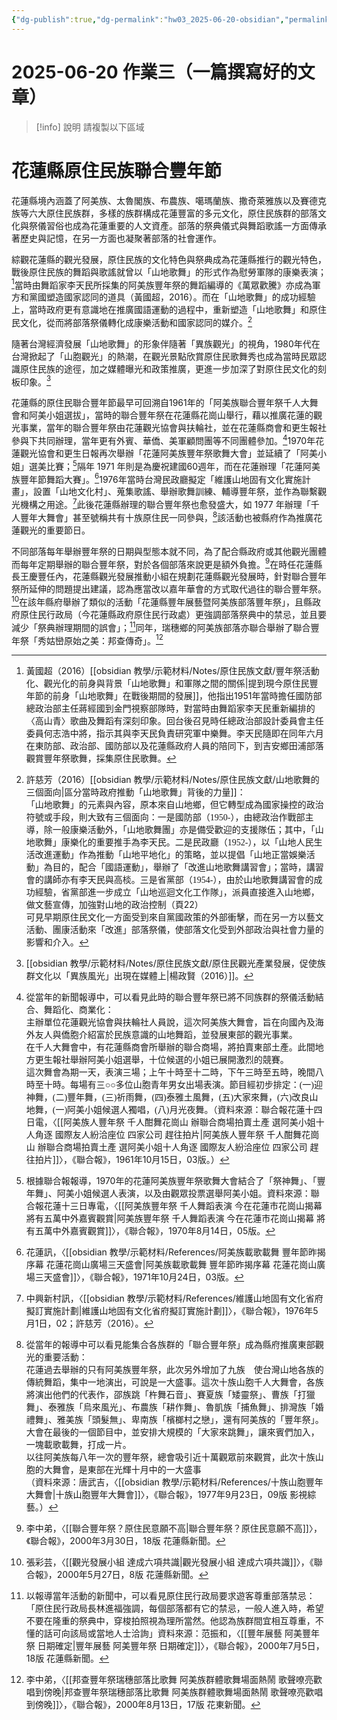 ```yaml
---
{"dg-publish":true,"dg-permalink":"hw03_2025-06-20-obsidian","permalink":"/hw03_2025-06-20-obsidian/","title":"第二堂課作業-04","metatags":{"og:title":"hw-obsidian-lesson-2-03","og:image":[["投影片4-06-01-25_08-32-52-831.png"]],"description":"2025-06-20 作業三（一篇撰寫好的文章）"},"tags":["🪨自籌Obsidian工作坊","🎯學習歷程檔案"],"noteIcon":"3","created":"2025-06-17T23:20:25.051+08:00","updated":"2025-06-20T10:57:44.709+08:00"}
---
```


  

# 2025-06-20 作業三（一篇撰寫好的文章）


> [!info] 說明
> 請複製以下區域



# 花蓮縣原住民族聯合豐年節


花蓮縣境內涵蓋了阿美族、太魯閣族、布農族、噶瑪蘭族、撒奇萊雅族以及賽德克族等六大原住民族群，多樣的族群構成花蓮豐富的多元文化，原住民族群的部落文化與祭儀習俗也成為花蓮重要的人文資產。部落的祭典儀式與舞蹈歌謠一方面傳承著歷史與記憶，在另一方面也凝聚著部落的社會運作。

綜觀花蓮縣的觀光發展，原住民族的文化特色與祭典成為花蓮縣推行的觀光特色，戰後原住民族的舞蹈與歌謠就曾以「山地歌舞」的形式作為慰勞軍隊的康樂表演；[^1]當時由舞蹈家李天民所採集的阿美族豐年祭的舞蹈編導的《萬眾歡騰》亦成為軍方和黨國塑造國家認同的道具（黃國超，2016）。而在「山地歌舞」的成功經驗上，當時政府更有意識地在推廣國語運動的過程中，重新塑造「山地歌舞」和原住民文化，從而將部落祭儀轉化成康樂活動和國家認同的媒介。[^2]

隨著台灣經濟發展「山地歌舞」的形象伴隨著「異族觀光」的視角，1980年代在台灣掀起了「山胞觀光」的熱潮，在觀光景點欣賞原住民歌舞秀也成為當時民眾認識原住民族的途徑，加之媒體曝光和政策推廣，更進一步加深了對原住民文化的刻板印象。[^3]

花蓮縣的原住民聯合豐年節最早可回溯自1961年的「阿美族聯合豐年祭千人大舞會和阿美小姐選拔」，當時的聯合豐年祭在花蓮縣花崗山舉行，藉以推廣花蓮的觀光事業，當年的聯合豐年祭由花蓮觀光協會與扶輪社，並在花蓮縣商會和更生報社參與下共同辦理，當年更有外賓、華僑、美軍顧問團等不同團體參加。[^4]1970年花蓮觀光協會和更生日報再次舉辦「花蓮阿美族豐年祭歌舞大會」並延續了「阿美小姐」選美比賽；[^5]隔年 1971 年則是為慶祝建國60週年，而在花蓮辦理「花蓮阿美族豐年節舞蹈大賽」。[^6]1976年當時台灣民政廳擬定「維護山地固有文化實施計畫」，設置「山地文化村」、蒐集歌謠、舉辦歌舞訓練、輔導豐年祭，並作為聯繫觀光機構之用途。[^7]此後花蓮縣辦理的聯合豐年祭也愈發盛大，如 1977 年辦理「千人豐年大舞會」甚至號稱共有十族原住民一同參與，[^8]該活動也被縣府作為推廣花蓮觀光的重要節日。

不同部落每年舉辦豐年祭的日期與型態本就不同，為了配合縣政府或其他觀光團體而每年定期舉辦的聯合豐年祭，對於各個部落來說更是額外負擔。[^9]在時任花蓮縣長王慶豐任內，花蓮縣觀光發展推動小組在規劃花蓮縣觀光發展時，針對聯合豐年祭所延伸的問題提出建議，認為應當改以嘉年華會的方式取代過往的聯合豐年祭。[^10]在該年縣府舉辦了類似的活動「花蓮縣豐年展藝暨阿美族部落豐年祭」，且縣政府原住民行政局（今花蓮縣政府原住民行政處）更強調部落祭典中的禁忌，並且要減少「祭典辦理期間的誤會」；[^11]同年，瑞穗鄉的阿美族部落亦聯合舉辦了聯合豐年祭「秀姑巒原始之美：邦查傳奇」。[^12]



[^1]: 黃國超（2016）[[obsidian 教學/示範材料/Notes/原住民族文獻/豐年祭活動化、觀光化的前身與背景「山地歌舞」和軍隊之間的關係\|提到現今原住民豐年節的前身「山地歌舞」在戰後期間的發展]]，他指出1951年當時擔任國防部總政治部主任蔣經國到金門視察部隊時，對當時由舞蹈家李天民重新編排的〈高山青〉歌曲及舞蹈有深刻印象。回台後召見時任總政治部設計委員會主任委員何志浩中將，指示其與李天民負責研究軍中樂舞。李天民隨即在同年六月在東防部、政治部、國防部以及花蓮縣政府人員的陪同下，到吉安鄉田浦部落觀賞豐年祭歌舞，採集原住民歌舞。
[^2]: 許慈芳（2016）[[obsidian 教學/示範材料/Notes/原住民族文獻/山地歌舞的三個面向\|區分當時政府推動「山地歌舞」背後的力量]]：<br><font face="DFKai-SB">「山地歌舞」的元素與內容，原本來自山地鄉，但它轉型成為國家操控的政治符號或手段，則大致有三個面向：一是國防部（1950-），由總政治作戰部主導，除一般康樂活動外，「山地歌舞團」亦是備受歡迎的支援隊伍；其中，「山地歌舞」康樂化的重要推手為李天民。二是民政廳（1952-），以「山地人民生活改進運動」作為推動「山地平地化」的策略，並以提倡「山地正當娛樂活動」為目的，配合「國語運動」，舉辦了「改進山地歌舞講習會」；當時，講習會的講師亦有李天民與高棪。三是省黨部（1954-），由於山地歌舞講習會的成功經驗，省黨部進一步成立「山地巡迴文化工作隊」，派員直接進入山地鄉，做文藝宣傳，加強對山地的政治控制</font>（頁22）<br>可見早期原住民文化一方面受到來自黨國政策的外部衝擊，而在另一方以藝文活動、團康活動來「改進」部落祭儀，使部落文化受到外部政治與社會力量的影響和介入。
[^3]: [[obsidian 教學/示範材料/Notes/原住民族文獻/原住民觀光產業發展，促使族群文化以「異族風光」出現在媒體上\|楊政賢（2016）]]。
[^4]: 從當年的新聞報導中，可以看見此時的聯合豐年祭已將不同族群的祭儀活動結合、舞蹈化、商業化：<br><font face="DFKai-SB">主辦單位花蓮觀光協會與扶輪社人員說，這次阿美族大舞會，旨在向國內及海外友人與僑胞介紹富於民族意識的山地舞蹈，並發展東部的觀光事業。<br>在千人大舞會中，有花蓮縣商會所舉辦的聯合商場，將拍賣東部土產。此間地方更生報社舉辦阿美小姐選舉，十位候選的小姐已展開激烈的競賽。<br>這次舞會為期一天，表演三場；上午十時至十二時，下午三時至五時，晚間八時至十時。每場有三○○多位山胞青年男女出場表演。節目經初步排定：(一)迎神舞，(二)豐年舞，(三)祈雨舞，(四)泰雅土風舞，(五)大家來舞，(六)改良山地舞，(一)阿美小姐候選人獨唱，(八)月光夜舞</font>。（資料來源：聯合報花蓮十四日電，〈[[阿美族人豐年祭 千人酣舞花崗山 辦聯合商場拍賣土產 選阿美小姐十人角逐 國際友人紛洽座位 四家公司 趕往拍片\|阿美族人豐年祭 千人酣舞花崗山 辦聯合商場拍賣土產 選阿美小姐十人角逐 國際友人紛洽座位 四家公司 趕往拍片]]〉，《聯合報》，1961年10月15日，03版。）
[^5]: 根據聯合報報導，1970年的花蓮阿美族豐年祭歌舞大會結合了「祭神舞」、「豐年舞」、阿美小姐候選人表演，以及由觀眾投票選舉阿美小姐。資料來源：聯合報花蓮十三日專電，〈[[阿美族豐年祭 千人舞蹈表演 今在花蓮市花崗山揭幕 將有五萬中外嘉賓觀賞\|阿美族豐年祭 千人舞蹈表演 今在花蓮市花崗山揭幕 將有五萬中外嘉賓觀賞]]〉，《聯合報》，1970年8月14日，05版。
[^6]: 花蓮訊，〈[[obsidian 教學/示範材料/References/阿美族載歌載舞 豐年節昨揭序幕 花蓮花崗山廣場三天盛會\|阿美族載歌載舞 豐年節昨揭序幕 花蓮花崗山廣場三天盛會]]〉，《聯合報》，1971年10月24日，03版。
[^7]: 中興新村訊，〈[[obsidian 教學/示範材料/References/維護山地固有文化省府擬訂實施計劃\|維護山地固有文化省府擬訂實施計劃]]〉，《聯合報》，1976年5月1日，02；許慈芳（2016）。
[^8]: 從當年的報導中可以看見能集合各族群的「聯合豐年祭」成為縣府推廣東部觀光的重要活動：<br><font face="DFKai-SB">花蓮過去舉辦的只有阿美族豐年祭，此次另外增加了九族　使台灣山地各族的傳統舞蹈，集中一地演出，可說是一大盛事。這次十族山胞千人大舞會，各族將演出他們的代表作，邵族跳「杵舞石音」、賽夏族「矮靈祭」、曹族「打獵舞」、泰雅族「烏來風光」、布農族「耕作舞」、魯凱族「捕魚舞」、排灣族「婚禮舞」、雅美族「頭髮無」、卑南族「檳榔村之戀」，還有阿美族的「豐年祭」。大會在最後的一個節目中，並安排大規模的「大家來跳舞」，讓來賓們加入，一塊載歌載舞，打成一片。<br>以往阿美族每八年一次的豐年祭，總會吸引近十萬觀眾前來觀賞，此次十族山胞的大舞會，是東部在光輝十月中的一大盛事</font><br>（資料來源：唐武吉，〈[[obsidian 教學/示範材料/References/十族山胞豐年大舞會\|十族山胞豐年大舞會]]〉，《聯合報》，1977年9月23日，09版 影視綜藝。）
[^9]: 李中弟，〈[[聯合豐年祭？原住民意願不高\|聯合豐年祭？原住民意願不高]]〉，《聯合報》，2000年3月30日，18版 花蓮縣新聞。
[^10]: 張彩芸，〈[[觀光發展小組 達成六項共識\|觀光發展小組 達成六項共識]]〉，《聯合報》，2000年5月27日，8版 花蓮縣新聞。
[^11]: 以報導當年活動的新聞中，可以看見原住民行政局要求遊客尊重部落禁忌：「<font face="DFKai-SB">原住民行政局長林進福強調，每個部落都有它的禁忌，一般人進入時，希望不要在隆重的祭典中，穿梭拍照視為理所當然。他認為族群間宜相互尊重，不懂的話可向該局或當地人士洽詢</font>」資料來源：范振和，〈[[豐年展藝 阿美豐年祭 日期確定\|豐年展藝 阿美豐年祭 日期確定]]〉，《聯合報》，2000年7月5日，18版 花蓮縣新聞。
[^12]: 李中弟，〈[[邦查豐年祭瑞穗部落比歌舞 阿美族群體歌舞場面熱鬧 歌聲嘹亮歡唱到傍晚\|邦查豐年祭瑞穗部落比歌舞 阿美族群體歌舞場面熱鬧 歌聲嘹亮歡唱到傍晚]]〉，《聯合報》，2000年8月13日，17版 花東新聞。

